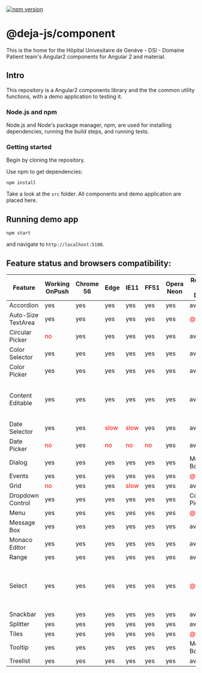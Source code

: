 [![npm version](https://badge.fury.io/js/%40deja-js%2Fcomponent.svg)](https://www.npmjs.com/package/@deja-js/component)

# @deja-js/component
This is the home for the Hôpital Univesitaire de Genève - DSI - Domaine Patient team's Angular2 components for Angular 2 and material. 


## Intro

This repository is a Angular2 components library and the the common utility functions, with a demo application to testing it.

### Node.js and npm

Node.js and Node's package manager, npm, are used for installing dependencies,
running the build steps, and running tests.

### Getting started 

Begin by cloning the repository.

Use npm to get dependencies:

`npm install`

Take a look at the `src` folder. All components and demo application are placed here. 


## Running demo app 

`npm start`

and navigate to `http://localhost:5100`.


## Feature status and browsers compatibility:

| Feature            | Working OnPush| Chrome 56 | Edge | IE11 | FF51 | Opera Neon | Readme and Demo | Note           |
|--------------------|---------------|-----------|------|------|------|------------|-----------------|----------------|
| Accordion          |            yes|        yes|   yes|   yes|   yes|         yes|        available|                |
| Auto-Size TextArea |            yes|        yes|   yes|   yes|   yes|         yes|<span style="color:red">@todo</span>| |
| Circular Picker  |<span style="color:red">no</span>|yes|yes|yes|yes|yes|available| |
| Color Selector   |yes|yes|yes|yes|yes|yes|available| |
| Color Picker     |yes|yes|yes|yes|yes|yes|available| |
| Content Editable |yes|yes|yes|yes|yes|yes|available|New line issue on IE11. IE11 add p indtead br |
| Date Selector    |yes|yes|<span style="color:red">slow</span>|<span style="color:red">slow</span>|yes|yes|available| |
| Date Picker      |<span style="color:red">no</span>|yes|<span style="color:red">no</span>|<span style="color:red">no</span>|<span style="color:red">no</span>|yes|available| |
| Dialog           |yes|yes|yes|yes|yes|yes|Message Box| |
| Events           |yes|yes|yes|yes|yes|yes|<span style="color:red">@todo</span>| |
| Grid             |<span style="color:red">no</span>|yes|yes|<span style="color:red">slow</span>|yes|yes|available| |
| Dropdown Control |yes|yes|yes|yes|yes|yes|Color Picker| |
| Menu             |yes|yes|yes|yes|yes|yes|<span style="color:red">@todo</span>| |
| Message Box      |yes|yes|yes|yes|yes|yes|available| |
| Monaco Editor    |yes|yes|yes|yes|yes|yes|available| |
| Range            |yes|yes|yes|yes|yes|yes|available| |
| Select           |yes|yes|yes|yes|yes|yes|<span style="color:red">@todo</span>|Place Holder placement in FF, Edge and IE11 |
| Snackbar         |yes|yes|yes|yes|yes|yes|available| |
| Splitter         |yes|yes|yes|yes|yes|yes|available| |
| Tiles            |yes|yes|yes|yes|yes|yes|<span style="color:red">@todo</span>| |
| Tooltip          |yes|yes|yes|yes|yes|yes|Message Box| |
| Treelist         |yes|yes|yes|yes|yes|yes|available| |
